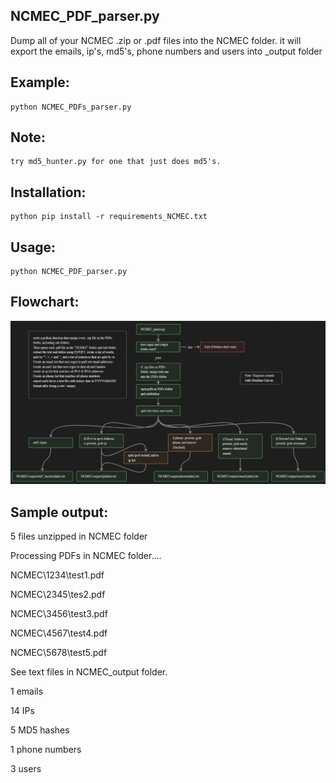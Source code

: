 
## NCMEC_PDF_parser.py 

Dump all of your NCMEC .zip or .pdf files into the NCMEC folder.
it will export the emails, ip's, md5's, phone numbers and users into _output folder

## Example:
    python NCMEC_PDFs_parser.py

## Note:
	try md5_hunter.py for one that just does md5's.


## Installation:
```
python pip install -r requirements_NCMEC.txt
```

## Usage:


```
python NCMEC_PDF_parser.py
```


## Flowchart:
	
![sample output](images/NCMEC_flowchart.png)



## Sample output: 

5 files unzipped in NCMEC folder

Processing PDFs in NCMEC folder....

NCMEC\1234\test1.pdf

NCMEC\2345\tes2.pdf

NCMEC\3456\test3.pdf

NCMEC\4567\test4.pdf

NCMEC\5678\test5.pdf

See text files in NCMEC\_output folder.

1 emails

14 IPs

5 MD5 hashes

1 phone numbers

3 users
